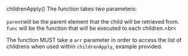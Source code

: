 childrenApply()
The function takes two parameters:<br><br>
`parent`will be the parent element that the child will be retrieved from.<br>
`func` will be the function that will be executed to each children.<br<<br>

The function MUST take a `arr` parameter in order to access the list of childrens when used within `childrenApply`, example provided.
